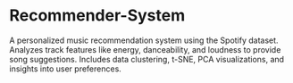 # Recommender-System
A personalized music recommendation system using the Spotify dataset. Analyzes track features like energy, danceability, and loudness to provide song suggestions. Includes data clustering, t-SNE, PCA visualizations, and insights into user preferences.
